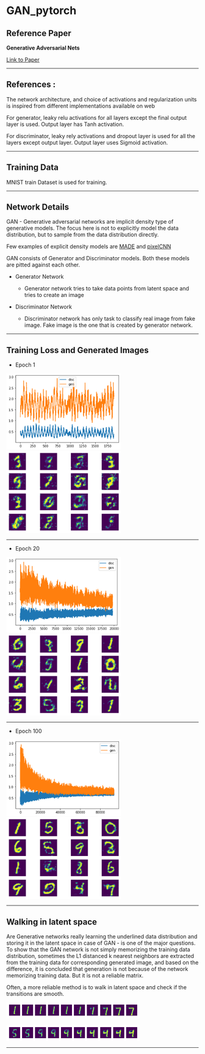 # GAN_pytorch

## Reference Paper

**Generative Adversarial Nets** 

[Link to Paper](https://arxiv.org/pdf/1406.2661.pdf)

---

## References : 

The network architecture, and choice of activations and regularization units is inspired from different implementations available on web

For generator, leaky relu activations for all layers except the final output layer is used. Output layer has Tanh activation. 

For discriminator, leaky rely activations and dropout layer is used for all the layers except output layer. Output layer uses Sigmoid activation. 

--- 

## Training Data

MNIST train Dataset is used for training. 

--- 

## Network Details

GAN - Generative adversarial networks are implicit density type of generative models. The focus here is not to explicitly model the data distribution, but to sample from the data distribution directly. 

Few examples of explicit density models are [MADE](https://github.com/pranayKD/MADE_pytorch) and [pixelCNN](https://github.com/pranayKD/basic_pixel_cnn_pytorch)

GAN consists of Generator and Discriminator models. Both these models are pitted against each other. 

* Generator Network
  * Generator network tries to take data points from latent space and tries to create an image

* Discriminator Network
  * Discriminator network has only task to classify real image from fake image. Fake image is the one that is created by generator network. 



----
## Training Loss and Generated Images

* Epoch 1
<p float="left">
  <img src="Images/epoch_1_loss.png" width="300" /> 
  <img src="Images/epoch_1_digits.png" width="300" /> 
</p>

---
* Epoch 20
<p float="left">
  <img src="Images/epoch_20_loss.png" width="300" /> 
  <img src="Images/epoch_20_digits.png" width="300" /> 
</p>

---

* Epoch 100

<p float="left">
  <img src="Images/epoch_100_loss.png" width="300" /> 
  <img src="Images/epoch_100_digits.png" width="300" /> 
</p>

---

## Walking in latent space

Are Generative networks really learning the underlined data distribution and storing it in the latent space in case of GAN - is one of the major questions. To show that the GAN network is not simply memorizing the training data distribution, sometimes the L1 distanced k nearest neighbors are extracted from the training data for corresponding generated image, and based on the difference, it is concluded that generation is not because of the network memorizing training data. But it is not a reliable matrix. 

Often, a more reliable method is to walk in latent space and check if the transitions are smooth. 


<p float="left">
  <img src="Images/inter_1_7.png"  /> 
</p>

<p float="left">
  <img src="Images/inter_5_4.png"  /> 
</p>



----
